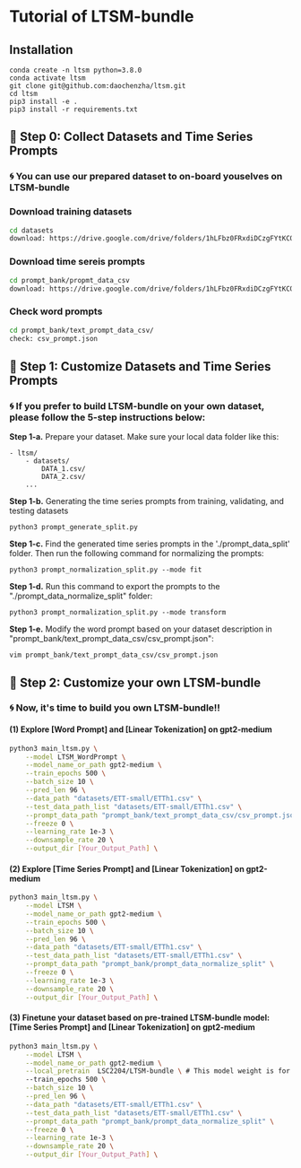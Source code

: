 # Tutorial of LTSM-bundle


## Installation
```
conda create -n ltsm python=3.8.0
conda activate ltsm
git clone git@github.com:daochenzha/ltsm.git
cd ltsm
pip3 install -e .
pip3 install -r requirements.txt
```


## :bookmark: Step 0: Collect Datasets and Time Series Prompts

### :cyclone: You can use our prepared dataset to on-board youselves on LTSM-bundle

### Download training datasets
```bash
cd datasets
download: https://drive.google.com/drive/folders/1hLFbz0FRxdiDCzgFYtKCOPJYSBVvwW9P
```

### Download time sereis prompts 
```bash
cd prompt_bank/propmt_data_csv
download: https://drive.google.com/drive/folders/1hLFbz0FRxdiDCzgFYtKCOPJYSBVvwW9P
```

### Check word prompts 
```bash
cd prompt_bank/text_prompt_data_csv/
check: csv_prompt.json
```

## :bookmark: Step 1: Customize Datasets and Time Series Prompts

### :cyclone: If you prefer to build LTSM-bundle on your own dataset, please follow the 5-step instructions below:

**Step 1-a.** Prepare your dataset. Make sure your local data folder like this:
````angular2html
- ltsm/
    - datasets/
        DATA_1.csv/
        DATA_2.csv/
    ...
````

**Step 1-b.** Generating the time series prompts from training, validating, and testing datasets
````angular2html
python3 prompt_generate_split.py
````

**Step 1-c.** Find the generated time series prompts in the './prompt_data_split' folder. Then run the following command for normalizing the prompts:
````angular2html
python3 prompt_normalization_split.py --mode fit
````

**Step 1-d.** Run this command to export the prompts to the "./prompt_data_normalize_split" folder:
````angular2html
python3 prompt_normalization_split.py --mode transform
````

**Step 1-e.** Modify the word prompt based on your dataset description in "prompt_bank/text_prompt_data_csv/csv_prompt.json":
````angular2html
vim prompt_bank/text_prompt_data_csv/csv_prompt.json
````

## :bookmark: Step 2: Customize your own LTSM-bundle 

### :cyclone: Now, it's time to build you own LTSM-bundle!!

#### (1) Explore [Word Prompt] and [Linear Tokenization] on gpt2-medium
```bash
python3 main_ltsm.py \
    --model LTSM_WordPrompt \
    --model_name_or_path gpt2-medium \
    --train_epochs 500 \
    --batch_size 10 \
    --pred_len 96 \
    --data_path "datasets/ETT-small/ETTh1.csv" \
    --test_data_path_list "datasets/ETT-small/ETTh1.csv" \
    --prompt_data_path "prompt_bank/text_prompt_data_csv/csv_prompt.json" \
    --freeze 0 \
    --learning_rate 1e-3 \
    --downsample_rate 20 \
    --output_dir [Your_Output_Path] \
```

#### (2) Explore [Time Series Prompt] and [Linear Tokenization] on gpt2-medium
```bash
python3 main_ltsm.py \
    --model LTSM \
    --model_name_or_path gpt2-medium \
    --train_epochs 500 \
    --batch_size 10 \
    --pred_len 96 \
    --data_path "datasets/ETT-small/ETTh1.csv" \
    --test_data_path_list "datasets/ETT-small/ETTh1.csv" \
    --prompt_data_path "prompt_bank/prompt_data_normalize_split" \
    --freeze 0 \
    --learning_rate 1e-3 \
    --downsample_rate 20 \
    --output_dir [Your_Output_Path] \
```

#### (3) Finetune your dataset based on pre-trained LTSM-bundle model: [Time Series Prompt] and [Linear Tokenization] on gpt2-medium
```bash
python3 main_ltsm.py \
    --model LTSM \
    --model_name_or_path gpt2-medium \
    --local_pretrain  LSC2204/LTSM-bundle \ # This model weight is for pred_len == 96
    --train_epochs 500 \
    --batch_size 10 \
    --pred_len 96 \
    --data_path "datasets/ETT-small/ETTh1.csv" \
    --test_data_path_list "datasets/ETT-small/ETTh1.csv" \
    --prompt_data_path "prompt_bank/prompt_data_normalize_split" \
    --freeze 0 \
    --learning_rate 1e-3 \
    --downsample_rate 20 \
    --output_dir [Your_Output_Path] \
```

